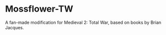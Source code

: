 # Mossflower-TW
A fan-made modification for Medieval 2: Total War, based on books by Brian Jacques.
